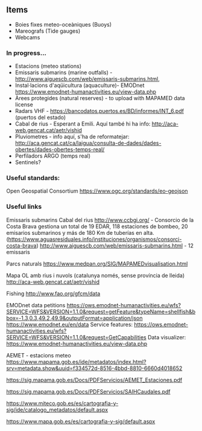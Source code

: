 ## Items
- Boies fixes meteo-oceàniques (Buoys)
- Mareografs (Tide gauges)
- Webcams

### In progress...
- Estacions (meteo stations)
- Emissaris submarins (marine outfalls) - http://www.aiguescb.com/web/emissaris-submarins.html, 
- Instal·lacions d'aqüicultura (aquaculture)- EMODnet https://www.emodnet-humanactivities.eu/view-data.php
- Àrees protegides (natural reserves) - to upload with MAPAMED data license
- Radars VHF - https://bancodatos.puertos.es/BD/informes/INT_6.pdf (puertos del estado)
- Cabal de rius - Esperant a Emili. Aquí també hi ha info: http://aca-web.gencat.cat/aetr/vishid
- Pluviometres - info aquí, s'ha de reformatejar: http://aca.gencat.cat/ca/laigua/consulta-de-dades/dades-obertes/dades-obertes-temps-real/
- Perfiladors ARGO (temps real)
- Sentinels?


### Useful standards:
Open Geospatial Consortium
https://www.ogc.org/standards/eo-geojson

### Useful links
Emissaris submarins
Cabal del rius
http://www.ccbgi.org/ - Consorcio de la Costa Brava gestiona un total de 19 EDAR, 118 estaciones de bombeo, 20 emisarios submarinos y más de 180 Km de tuberías en alta. (https://www.aguasresiduales.info/instituciones/organismos/consorci-costa-brava)
http://www.aiguescb.com/web/emissaris-submarins.html - 12 emissaris

Parcs naturals
https://www.medpan.org/SIG/MAPAMEDvisualisation.html

Mapa OL amb rius i nuvols (catalunya només, sense província de lleida)
http://aca-web.gencat.cat/aetr/vishid

Fishing
http://www.fao.org/gfcm/data

EMODnet data petitions
https://ows.emodnet-humanactivities.eu/wfs?SERVICE=WFS&VERSION=1.1.0&request=getFeature&typeName=shellfish&bbox=-1.3,0.3,49.2,49.9&outputFormat=application/json
https://www.emodnet.eu/en/data
Service features:
https://ows.emodnet-humanactivities.eu/wfs?SERVICE=WFS&VERSION=1.1.0&request=GetCapabilities
Data visualizer:
https://www.emodnet-humanactivities.eu/view-data.php

AEMET - estacions meteo
https://www.mapama.gob.es/ide/metadatos/index.html?srv=metadata.show&uuid=f334572d-8516-4bbd-8810-6660d4018652

https://sig.mapama.gob.es/Docs/PDFServicios/AEMET_Estaciones.pdf

https://sig.mapama.gob.es/Docs/PDFServicios/SAIHCaudales.pdf

https://www.miteco.gob.es/es/cartografia-y-sig/ide/catalogo_metadatos/default.aspx

https://www.mapa.gob.es/es/cartografia-y-sig/default.aspx

